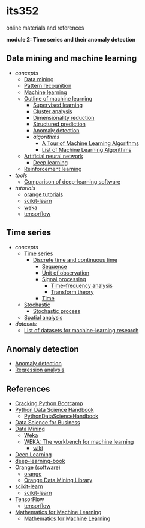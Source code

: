 # its352
online materials and references

__module 2: Time series and their anomaly detection__

## Data mining and machine learning

* _concepts_
  * [Data mining](https://en.wikipedia.org/wiki/Data_mining)
  * [Pattern recognition](https://en.wikipedia.org/wiki/Pattern_recognition)
  * [Machine learning](https://en.wikipedia.org/wiki/Machine_learning)
  * [Outline of machine learning](https://en.wikipedia.org/wiki/Outline_of_machine_learning)
    * [Supervised learning](https://en.wikipedia.org/wiki/Supervised_learning)
    * [Cluster analysis](https://en.wikipedia.org/wiki/Cluster_analysis)
    * [Dimensionality reduction](https://en.wikipedia.org/wiki/Dimensionality_reduction)
    * [Structured prediction](https://en.wikipedia.org/wiki/Structured_prediction)
    * [Anomaly detection](https://en.wikipedia.org/wiki/Anomaly_detection)
    * _algorithms_
      * [A Tour of Machine Learning Algorithms](https://machinelearningmastery.com/a-tour-of-machine-learning-algorithms/)
      * [List of Machine Learning Algorithms](https://www.newtechdojo.com/list-machine-learning-algorithms/)
  * [Artificial neural network](https://en.wikipedia.org/wiki/Artificial_neural_network)
    * [Deep learning](https://en.wikipedia.org/wiki/Deep_learning)
  * [Reinforcement learning](https://en.wikipedia.org/wiki/Reinforcement_learning)
* _tools_
  * [Comparison of deep-learning software](https://en.wikipedia.org/wiki/Comparison_of_deep-learning_software)
* _tutorials_
  * [orange tutorials](https://orange-data-mining-library.readthedocs.io/en/latest/)
  * [scikit-learn](https://scikit-learn.org/stable/)
  * [weka](https://waikato.github.io/weka-wiki/)
  * [tensorflow](https://www.tensorflow.org/)

## Time series
* _concepts_
  * [Time series](https://en.wikipedia.org/wiki/Time_series)
    * [Discrete time and continuous time](https://en.wikipedia.org/wiki/Discrete_time_and_continuous_time)
      * [Sequence](https://en.wikipedia.org/wiki/Sequence)
      * [Unit of observation](https://en.wikipedia.org/wiki/Unit_of_observation)
      * [Signal processing](https://en.wikipedia.org/wiki/Signal_processing)
        * [Time–frequency analysis](https://en.wikipedia.org/wiki/Time%E2%80%93frequency_analysis)
        * [Transform theory](https://en.wikipedia.org/wiki/Transform_theory)
      * [Time](https://en.wikipedia.org/wiki/Time)
  * [Stochastic](https://en.wikipedia.org/wiki/Stochastic)
    * [Stochastic process](https://en.wikipedia.org/wiki/Stochastic_process)
  * [Spatial analysis](https://en.wikipedia.org/wiki/Spatial_analysis)
* _datasets_
  * [List of datasets for machine-learning research](https://en.wikipedia.org/wiki/List_of_datasets_for_machine-learning_research)

## Anomaly detection
* [Anomaly detection](https://en.wikipedia.org/wiki/Anomaly_detection)
* [Regression analysis](https://en.wikipedia.org/wiki/Regression_analysis)

## References
* [Cracking Python Bootcamp](https://github.com/purcellconsult/Cracking-Python-Bootcamp)
* [Python Data Science Handbook](https://jakevdp.github.io/PythonDataScienceHandbook/)
  * [PythonDataScienceHandbook](https://github.com/jakevdp/PythonDataScienceHandbook)
* [Data Science for Business](https://www.oreilly.com/library/view/data-science-for/9781449374273/)
* [Data Mining](https://www.cs.waikato.ac.nz/ml/weka/book.html)
  * [Weka](https://en.wikipedia.org/wiki/Weka_(machine_learning))
  * [WEKA: The workbench for machine learning](https://www.cs.waikato.ac.nz/ml/weka/)
    * [wiki](https://waikato.github.io/weka-wiki/)
* [Deep Learning](https://www.deeplearningbook.org/)
* [deep-learning-book](https://github.com/zsdonghao/deep-learning-book)
* [Orange (software)](https://en.wikipedia.org/wiki/Orange_(software))
  * [orange](https://orange.biolab.si/)
  * [Orange Data Mining Library](https://orange-data-mining-library.readthedocs.io/en/latest/index.html)
* [scikit-learn](https://en.wikipedia.org/wiki/Scikit-learn)
  * [scikit-learn](https://scikit-learn.org/stable/)
* [TensorFlow](https://en.wikipedia.org/wiki/TensorFlow)
  * [tensorflow](https://www.tensorflow.org/)
* [Mathematics for Machine Learning](https://mml-book.github.io/)
  * [Mathematics for Machine Learning](https://github.com/mml-book/mml-book.github.io)